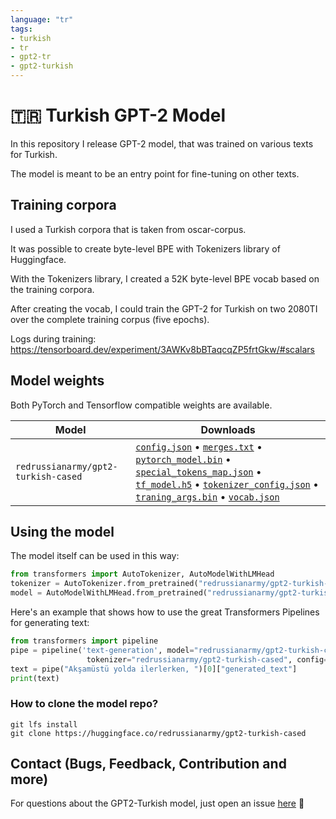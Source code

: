 ```yaml
---
language: "tr"
tags:
- turkish
- tr
- gpt2-tr
- gpt2-turkish
---
```

# 🇹🇷 Turkish GPT-2 Model

In this repository I release GPT-2 model, that was trained on various texts for Turkish.

The model is meant to be an entry point for fine-tuning on other texts.

## Training corpora

I used a Turkish corpora that is taken from oscar-corpus.

It was possible to create byte-level BPE with Tokenizers library of Huggingface.

With the Tokenizers library, I created a 52K byte-level BPE vocab based on the training corpora.

After creating the vocab, I could train the GPT-2 for Turkish on two 2080TI over the complete training corpus (five epochs).

Logs during training:
https://tensorboard.dev/experiment/3AWKv8bBTaqcqZP5frtGkw/#scalars

## Model weights

Both PyTorch and Tensorflow compatible weights are available.

| Model                             | Downloads
| --------------------------------- | ---------------------------------------------------------------------------------------------------------------
| `redrussianarmy/gpt2-turkish-cased`   | [`config.json`](https://huggingface.co/redrussianarmy/gpt2-turkish-cased/resolve/main/config.json) • [`merges.txt`](https://huggingface.co/redrussianarmy/gpt2-turkish-cased/resolve/main/merges.txt) • [`pytorch_model.bin`](https://huggingface.co/redrussianarmy/gpt2-turkish-cased/resolve/main/pytorch_model.bin) • [`special_tokens_map.json`](https://huggingface.co/redrussianarmy/gpt2-turkish-cased/resolve/main/special_tokens_map.json) • [`tf_model.h5`](https://huggingface.co/redrussianarmy/gpt2-turkish-cased/resolve/main/tf_model.h5) • [`tokenizer_config.json`](https://huggingface.co/redrussianarmy/gpt2-turkish-cased/resolve/main/tokenizer_config.json) • [`traning_args.bin`](https://huggingface.co/redrussianarmy/gpt2-turkish-cased/resolve/main/training_args.bin) • [`vocab.json`](https://huggingface.co/redrussianarmy/gpt2-turkish-cased/resolve/main/vocab.json)

## Using the model

The model itself can be used in this way:

``` python
from transformers import AutoTokenizer, AutoModelWithLMHead
tokenizer = AutoTokenizer.from_pretrained("redrussianarmy/gpt2-turkish-cased")
model = AutoModelWithLMHead.from_pretrained("redrussianarmy/gpt2-turkish-cased")
```

Here's an example that shows how to use the great Transformers Pipelines for generating text:

``` python
from transformers import pipeline
pipe = pipeline('text-generation', model="redrussianarmy/gpt2-turkish-cased",
                 tokenizer="redrussianarmy/gpt2-turkish-cased", config={'max_length':800})   
text = pipe("Akşamüstü yolda ilerlerken, ")[0]["generated_text"]
print(text)
```

### How to clone the model repo?
```
git lfs install
git clone https://huggingface.co/redrussianarmy/gpt2-turkish-cased
```

## Contact (Bugs, Feedback, Contribution and more)
For questions about the GPT2-Turkish model, just open an issue [here](https://github.com/redrussianarmy/gpt2-turkish/issues) 🤗